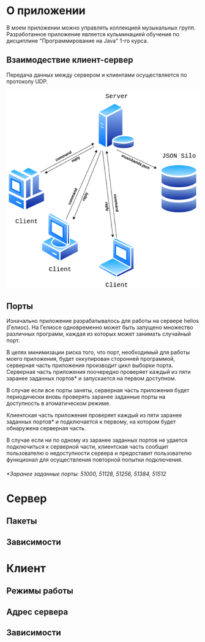 # О приложении
В моем приложении можно управлять коллекцией музыкальных групп. 
Разработанное приложение является кульминацией обучения по дисциплине "Программирование на Java" 1-го курса.

## Взаимодествие клиент-сервер
Передача данных между сервером и клиентами осуществляется по протоколу UDP. 

![alt text](https://github.com/alldaygooning/lab8/blob/main/readme_images/diagramm_1.png?raw=true)

## Порты
Изначально приложение разрабатывалось для работы на сервере helios (Гелиос). На Гелиосе одновременно может быть запущено множество различных программ, каждая из которых может занимать случайный порт. 

В целях минимизации риска того, что порт, необходимый для работы моего приложения, будет оккупирован сторонней программой, серверная часть приложения производит цикл выборки порта.
Серверная часть приложения поочередно проверяет каждый из пяти заранее заданных портов* и запускается на первом доступном.

В случае если все порты заняты, серверная часть приложения будет периодически вновь проверять заранее заданные порты на доступность в атоматическом режиме.

Клиентская часть приложения проверяет каждый из пяти заранее заданных портов* и подключается к первому, на котором будет обнаружена серверная часть.

В случае если ни по одному из заранее заданных портов не удается подключиться к серверной части, клиентская часть сообщит пользователю о недоступности сервера и предоставит пользователю функционал для осуществления повторной попытки подключения.

###### *Заранее заданные порты: 51000, 51128, 51256, 51384, 51512

# Сервер


## Пакеты
## Зависимости


# Клиент
## Режимы работы
## Адрес сервера
## Зависимости

